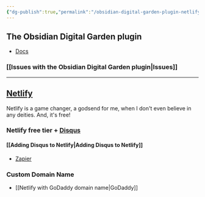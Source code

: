 ```yaml
---
{"dg-publish":true,"permalink":"/obsidian-digital-garden-plugin-netlify/","noteIcon":"2","created":"","updated":""}
---
```


## The Obsidian Digital Garden plugin
- [Docs](https://dg-docs.ole.dev/)

### [[Issues with the Obsidian Digital Garden plugin\|Issues]]

---
## [Netlify](https://www.netlify.com/)
Netlify is a game changer, a godsend for me, when I don't even believe in any deities. And, it's free!

### Netlify free tier + [Disqus](https://disqus.com/)
#### [[Adding Disqus to Netlify\|Adding Disqus to Netlify]]
- [Zapier](https://zapier.com/apps/disqus/integrations/netlify)

### Custom Domain Name
- [[Netlify with GoDaddy domain name\|GoDaddy]]